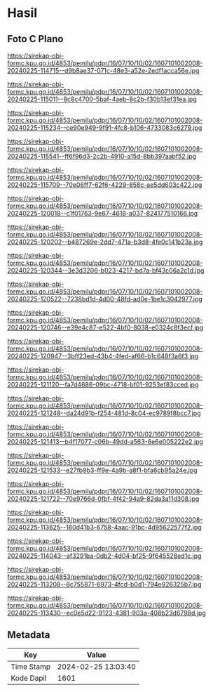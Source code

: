 # Hasil

## Foto C Plano

https://sirekap-obj-formc.kpu.go.id/4853/pemilu/pdpr/16/07/10/10/02/1607101002008-20240225-114715--d9b8ae37-071c-48e3-a52e-2edf1acca56e.jpg

https://sirekap-obj-formc.kpu.go.id/4853/pemilu/pdpr/16/07/10/10/02/1607101002008-20240225-115011--8c8c4700-5baf-4aeb-8c2b-f30b13ef31ea.jpg

https://sirekap-obj-formc.kpu.go.id/4853/pemilu/pdpr/16/07/10/10/02/1607101002008-20240225-115234--ce90e949-9f91-4fc8-b106-4733083c6279.jpg

https://sirekap-obj-formc.kpu.go.id/4853/pemilu/pdpr/16/07/10/10/02/1607101002008-20240225-115541--ff6f96d3-2c2b-4910-a15d-8bb397aabf52.jpg

https://sirekap-obj-formc.kpu.go.id/4853/pemilu/pdpr/16/07/10/10/02/1607101002008-20240225-115709--70e06ff7-62f6-4229-858c-ae5dd603c422.jpg

https://sirekap-obj-formc.kpu.go.id/4853/pemilu/pdpr/16/07/10/10/02/1607101002008-20240225-120018--c1f01763-9e67-4618-a037-824177510166.jpg

https://sirekap-obj-formc.kpu.go.id/4853/pemilu/pdpr/16/07/10/10/02/1607101002008-20240225-120202--b487269e-2dd7-471a-b3d8-4fe0c141b23a.jpg

https://sirekap-obj-formc.kpu.go.id/4853/pemilu/pdpr/16/07/10/10/02/1607101002008-20240225-120344--3e3d3206-b023-4217-bd7a-bf43c06a2c1d.jpg

https://sirekap-obj-formc.kpu.go.id/4853/pemilu/pdpr/16/07/10/10/02/1607101002008-20240225-120522--7238bd1d-4d00-48fd-ad0e-1be1c3042977.jpg

https://sirekap-obj-formc.kpu.go.id/4853/pemilu/pdpr/16/07/10/10/02/1607101002008-20240225-120746--e39e4c87-e522-4bf0-8038-e0324c8f3ecf.jpg

https://sirekap-obj-formc.kpu.go.id/4853/pemilu/pdpr/16/07/10/10/02/1607101002008-20240225-120947--3bff23ed-43b4-4fed-af66-b1c648f3a6f3.jpg

https://sirekap-obj-formc.kpu.go.id/4853/pemilu/pdpr/16/07/10/10/02/1607101002008-20240225-121120--fa7d4686-09bc-4718-bf01-9253ef83cced.jpg

https://sirekap-obj-formc.kpu.go.id/4853/pemilu/pdpr/16/07/10/10/02/1607101002008-20240225-121248--da24d91b-f254-481d-8c04-ec9789f8bcc7.jpg

https://sirekap-obj-formc.kpu.go.id/4853/pemilu/pdpr/16/07/10/10/02/1607101002008-20240225-121413--b4f17077-c06b-49dd-a563-6e6e005222e2.jpg

https://sirekap-obj-formc.kpu.go.id/4853/pemilu/pdpr/16/07/10/10/02/1607101002008-20240225-121533--e27fb9b3-ff9e-4a9b-a8f1-bfa6cb95a24e.jpg

https://sirekap-obj-formc.kpu.go.id/4853/pemilu/pdpr/16/07/10/10/02/1607101002008-20240225-121722--70e9766d-0fbf-4f42-94a9-82da3a11d308.jpg

https://sirekap-obj-formc.kpu.go.id/4853/pemilu/pdpr/16/07/10/10/02/1607101002008-20240225-113625--160d41b3-6758-4aac-91bc-4d95622577f2.jpg

https://sirekap-obj-formc.kpu.go.id/4853/pemilu/pdpr/16/07/10/10/02/1607101002008-20240225-114043--af3291ba-0db2-4d04-bf25-9f645528ed1c.jpg

https://sirekap-obj-formc.kpu.go.id/4853/pemilu/pdpr/16/07/10/10/02/1607101002008-20240225-113208--8c755871-6973-4fcd-b0d1-794e926325b7.jpg

https://sirekap-obj-formc.kpu.go.id/4853/pemilu/pdpr/16/07/10/10/02/1607101002008-20240225-113430--ec0e5d22-9123-4381-903a-408b23d6798d.jpg


## Metadata

| Key        | Value               |
| ---------- | ------------------- |
| Time Stamp | 2024-02-25 13:03:40 |
| Kode Dapil | 1601                |




